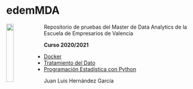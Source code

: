 # edemMDA

<img src="https://n3m5z7t4.rocketcdn.me/wp-content/plugins/edem-shortcodes/public/img/logo-Edem.png" width="20%" style="float:left">

Repositorio de pruebas del Master de Data Analytics de la Escuela de Empresarios de Valencia

**Curso 2020/2021** 

- [Docker](https://github.com/juanluishg/edemMDA/tree/master/docker)
- [Tratamiento del Dato](https://github.com/juanluishg/edemMDA/tree/master/Tratamiento_del_Dato)
- [Programación Estadística con Python](https://github.com/juanluishg/edemMDA/tree/master/Programacion)


Juan Luis Hernández García
